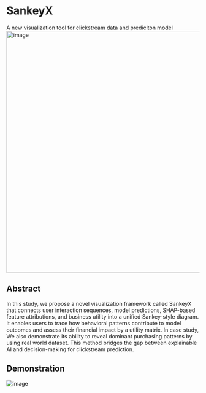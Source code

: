 # SankeyX
A new visualization tool for clickstream data and prediciton model
<img width="630" alt="image" src="https://github.com/user-attachments/assets/ec9d3b2c-3039-43f0-b4f5-ced2336a8e60" />


## Abstract
In this study, we propose a novel visualization framework called SankeyX that connects user interaction sequences, model predictions, SHAP-based feature attributions, and business utility into a unified Sankey-style diagram. It enables users to trace how behavioral patterns contribute to model outcomes and assess their financial impact by a utility matrix. In case study, We also demonstrate its ability to reveal dominant purchasing patterns by using real world dataset. This method bridges the gap between explainable AI and decision-making for clickstream prediction.

## Demonstration

![image](https://github.com/user-attachments/assets/d278702e-fe14-4103-8933-783a90ae7ed2)
